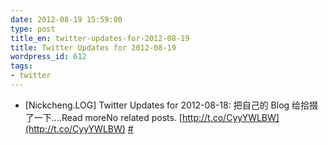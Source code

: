 ```yaml
---
date: 2012-08-19 15:59:00
type: post
title_en: twitter-updates-for-2012-08-19
title: Twitter Updates for 2012-08-19
wordpress_id: 612
tags:
- twitter
---
```


* [Nickcheng.LOG] Twitter Updates for 2012-08-18: 把自己的 Blog 给拾掇了一下....Read moreNo related posts. [http://t.co/CyyYWLBW](http://t.co/CyyYWLBW)  [#](http://twitter.com/nickcheng/statuses/236854782244057089)
